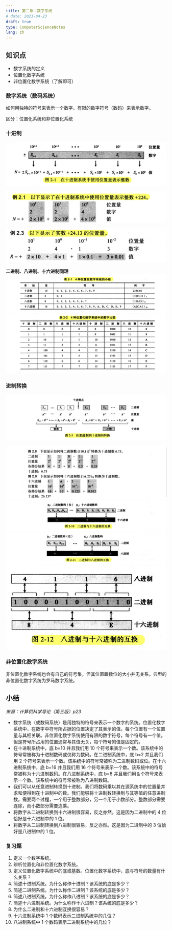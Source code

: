 ```yaml
---
title: 第二章：数字系统
# date: 2023-04-23
draft: true
type: ComputerScienceNotes
lang: zh
---
```


## 知识点

- 数字系统的定义
- 位置化数字系统
- 非位置化数字系统（了解即可）

### 数字系统（数码系统）

如何用独特的符号来表示一个数字。有限的数字符号（数码）来表示数字。

区分：位置化系统和非位置化系统

### 十进制

![十进制](/public/images/computer-science-notes/2.1.png)

![十进制](/public/images/computer-science-notes/2.2.png)

![十进制](/public/images/computer-science-notes/2.3.png)

**二进制、八进制、十六进制同理**
![十进制](/public/images/computer-science-notes/2.4.png)
![十进制](/public/images/computer-science-notes/2.5.png)

### 进制转换

![进制转换](/public/images/computer-science-notes/2.6.png)

![进制转换](/public/images/computer-science-notes/2.7.png)
![进制转换](/public/images/computer-science-notes/2.8.png)
![进制转换](/public/images/computer-science-notes/2.9.png)
![进制转换](/public/images/computer-science-notes/2.10.png)

### 非位置化数字系统

非位置化数字系统也会有自己的符号集，但其位置跟数位的大小并无关系。典型的非位置化数字系统为罗马数字系统。

## 小结

_来源：计算机科学导论（第三版）p23_

- 数字系统（或数码系统）是用独特的符号来表示一个数字的系统。位置化数字系统中，在数字中符号所占据的位置决定了其表示的值。每个位置有一个位置量与其相关联。非位置化数字系统使用有限的数字符号，每个符号有一个值。但是符号所占用的位置通常与其值无关，每个符号的值是固定的。
- 在十进制系统中，底 b=10 并且我们用 10 个符号来表示一个数。该系统中的符号常被称为十进制数码或仅称为数码。在二进制系统中，底 b=2 并且我们用 2 个符号来表示一个数。该系统中的符号常被称为二进制数码或位。在十六进制系统中，底 b=16 并且我们用 16 个符号来表示一个数。该系统中的符号常被称为十六进制数码。在八进制系统中，底 b=8 并且我们用＆个符号来表示一个数。该系统中的符号常被称为八进制数码。
- 我们可以从任意进制转换到十进制。我们将数码乘以其在源系统中的位置量并求和便得到在十进制中的数。我们能够将十进制数转换到与其等值的任意进制数。需要两个过程，一个用于整数部分，另一个用于小数部分。整数部分需要连除，而小数部分需要连乘。
- 将数字从二进制转换到十六进制很容易，反之亦然。这是因为二进制中的 4 位恰好是十六进制中的 1 位。
- 将数字从二进制转换到八进制很容易，反之亦然。这是因为二进制中的 3 位恰好是八进制中的 1 位。

### 复习题

1. 定义一个数字系统。
2. 辨析位置化和非位置化数字系统。
3. 定义位置化数字系统中的底或基数。位置化数字系统中，底与符号的数量有什么关系？
4. 简述十进制系统。为什么称作十进制？该系统的底是多少？
5. 简述二进制系统。为什么称作二进制？该系统的底是多少？
6. 简述八进制系统。为什么称作八进制？该系统的底是多少？
7. 简述十六进制系统。为什么称作十六进制？该系统的底是多少？
8. 为什么二进制和十六进制互换很容易？
9. 十六进制系统中 1 个数码表示二进制系统中的几位？
10. 八进制系统中 1 个数码表示二进制系统中的几位？
